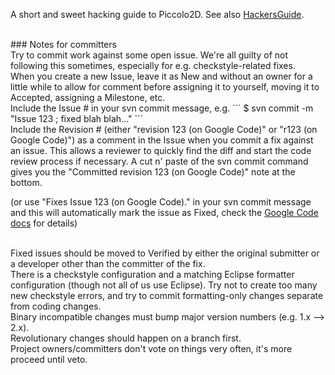 A short and sweet hacking guide to Piccolo2D.  See also [HackersGuide](HackersGuide.md).

<br />
### Notes for committers


<br />
Try to commit work against some open issue.  We're all guilty of not following this sometimes, especially for e.g. checkstyle-related fixes.


<br />
When you create a new Issue, leave it as New and without an owner for a little while to allow for comment before assigning it to yourself, moving it to Accepted, assigning a Milestone, etc.


<br />
Include the Issue # in your svn commit message, e.g.
```
$ svn commit -m "Issue 123 ; fixed blah blah..."
```


<br />
Include the Revision # (either "revision 123 (on Google Code)" or "r123 (on Google Code)") as a comment in the Issue when you commit a fix against an issue.  This allows a reviewer to quickly find the diff and start the code review process if necessary.  A cut n' paste of the svn commit command gives you the "Committed revision 123 (on Google Code)" note at the bottom.

(or use "Fixes Issue 123 (on Google Code)." in your svn commit message and this will automatically mark the issue as Fixed, check the [Google Code docs](http://code.google.com/p/support/wiki/IssueTracker#Integration_with_version_control) for details)


<br />
Fixed issues should be moved to Verified by either the original submitter or a developer other than the committer of the fix.


<br />
There is a checkstyle configuration and a matching Eclipse formatter configuration (though not all of us use Eclipse).  Try not to create too many new checkstyle errors, and try to commit formatting-only changes separate from coding changes.


<br />
Binary incompatible changes must bump major version numbers (e.g. 1.x --> 2.x).


<br />
Revolutionary changes should happen on a branch first.


<br />
Project owners/committers don't vote on things very often, it's more proceed until veto.